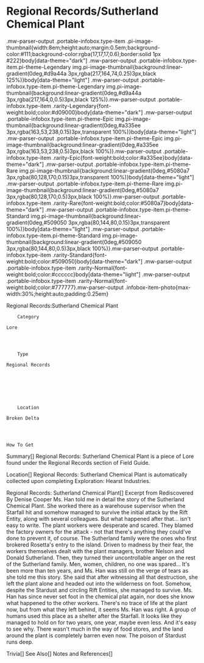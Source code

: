 # Regional Records/Sutherland Chemical Plant

.mw-parser-output .portable-infobox.type-item .pi-image-thumbnail{width:8em;height:auto;margin:0.5em;background-color:#111;background-color:rgba(17,17,17,0.6);border:solid 1px #222}body[data-theme="dark"] .mw-parser-output .portable-infobox.type-item.pi-theme-Legendary img.pi-image-thumbnail{background:linear-gradient(0deg,#d9a44a 3px,rgba(217,164,74,0.25)3px,black 125%)}body[data-theme="light"] .mw-parser-output .portable-infobox.type-item.pi-theme-Legendary img.pi-image-thumbnail{background:linear-gradient(0deg,#d9a44a 3px,rgba(217,164,0,0.5)3px,black 125%)}.mw-parser-output .portable-infobox.type-item .rarity-Legendary{font-weight:bold;color:#d09000}body[data-theme="dark"] .mw-parser-output .portable-infobox.type-item.pi-theme-Epic img.pi-image-thumbnail{background:linear-gradient(0deg,#a335ee 3px,rgba(163,53,238,0.15)3px,transparent 100%)}body[data-theme="light"] .mw-parser-output .portable-infobox.type-item.pi-theme-Epic img.pi-image-thumbnail{background:linear-gradient(0deg,#a335ee 3px,rgba(163,53,238,0.5)3px,black 100%)}.mw-parser-output .portable-infobox.type-item .rarity-Epic{font-weight:bold;color:#a335ee}body[data-theme="dark"] .mw-parser-output .portable-infobox.type-item.pi-theme-Rare img.pi-image-thumbnail{background:linear-gradient(0deg,#5080a7 3px,rgba(80,128,170,0.15)3px,transparent 100%)}body[data-theme="light"] .mw-parser-output .portable-infobox.type-item.pi-theme-Rare img.pi-image-thumbnail{background:linear-gradient(0deg,#5080a7 3px,rgba(80,128,170,0.5)3px,black 100%)}.mw-parser-output .portable-infobox.type-item .rarity-Rare{font-weight:bold;color:#5080a7}body[data-theme="dark"] .mw-parser-output .portable-infobox.type-item.pi-theme-Standard img.pi-image-thumbnail{background:linear-gradient(0deg,#509050 3px,rgba(80,144,80,0.15)3px,transparent 100%)}body[data-theme="light"] .mw-parser-output .portable-infobox.type-item.pi-theme-Standard img.pi-image-thumbnail{background:linear-gradient(0deg,#509050 3px,rgba(80,144,80,0.5)3px,black 100%)}.mw-parser-output .portable-infobox.type-item .rarity-Standard{font-weight:bold;color:#509050}body[data-theme="dark"] .mw-parser-output .portable-infobox.type-item .rarity-Normal{font-weight:bold;color:#cccccc}body[data-theme="light"] .mw-parser-output .portable-infobox.type-item .rarity-Normal{font-weight:bold;color:#777777}.mw-parser-output .infobox-item-photo{max-width:30%;height:auto;padding:0.25em}

Regional Records:Sutherland Chemical Plant

	

	
		Category
	
	Lore



	
		Type
	
	Regional Records




	

	
		Location
	
	Broken Delta




	How To Get


	
		    






Summary[]
Regional Records: Sutherland Chemical Plant is a piece of Lore found under the Regional Records section of Field Guide.

Location[]
Regional Records: Sutherland Chemical Plant is automatically collected upon completing Exploration: Hearst Industries.

Regional Records: Sutherland Chemical Plant[]
Excerpt from Rediscovered
By Denise Cooper
Ms. Han told me in detail the story of the Sutherland Chemical Plant. She worked there as a warehouse supervisor when the Starfall hit and somehow managed to survive the initial attack by the Rift Entity, along with several colleagues. But what happened after that... isn't easy to write.
The plant workers were desperate and scared. They blamed the factory owners for the attack - not that there's anything they could've done to prevent it, of course. The Sutherland family were the ones who first brokered Rosetta's entry to the island. Driven to madness by their fear, the workers themselves dealt with the plant managers, brother Nelson and Donald Sutherland. Then, they turned their uncontrollable anger on the rest of the Sutherland family. Men, women, children, no one was spared...
It's been more than ten years, and Ms. Han was still on the verge of tears as she told me this story. She said that after witnessing all that destruction, she left the plant alone and headed out into the wilderness on foot. Somehow, despite the Stardust and circling Rift Entities, she managed to survive. Ms. Han has since never set foot in the chemical plat again, nor does she know what happened to the other workers.
There's no trace of life at the plant now, but from what they left behind, it seems Ms. Han was right. A group of humans used this place as a shelter after the Starfall. It looks like they managed to hold on for two years, one year, maybe even less. And it's easy to see why. There wasn't much in the way of food stores, and the land around the plant is completely barren even now. The poison of Stardust runs deep.

Trivia[]
See Also[]
Notes and References[]

